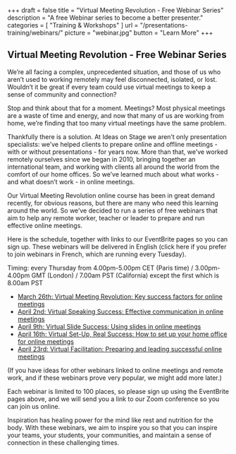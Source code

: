 +++
draft 			= false
title 			= "Virtual Meeting Revolution - Free Webinar Series"
description		= "A free Webinar series to become a better presenter."
categories		= [ "Training & Workshops" ]
url 				= "/presentations-training/webinars/"
picture			= "webinar.jpg"
button			= "Learn More"
+++

## Virtual Meeting Revolution - Free Webinar Series

We’re all facing a complex, unprecedented situation, and those of us who aren’t used to working remotely may feel disconnected, isolated, or lost. Wouldn’t it be great if every team could use virtual meetings to keep a sense of community and connection?

Stop and think about that for a moment. Meetings? Most physical meetings are a waste of time and energy, and now that many of us are working from home, we’re finding that too many virtual meetings have the same problem.

Thankfully there is a solution. At Ideas on Stage we aren’t only presentation specialists: we’ve helped clients to prepare online and offline meetings - with or without presentations - for years now. More than that, we’ve worked remotely ourselves since we began in 2010, bringing together an international team, and working with clients all around the world from the comfort of our home offices. So we’ve learned much about what works - and what doesn’t work - in online meetings. 

Our Virtual Meeting Revolution online course has been in great demand recently, for obvious reasons, but there are many who need this learning around the world. So we’ve decided to run a series of free webinars that aim to help any remote worker, teacher or leader to prepare and run effective online meetings.

Here is the schedule, together with links to our EventBrite pages so you can sign up. These webinars will be delivered in English (click here if you prefer to join webinars in French, which are running every Tuesday).

Timing: every Thursday from 4.00pm-5.00pm CET (Paris time) / 3.00pm-4.00pm GMT (London) / 7.00am PST (California) except the first which is 8.00am PST

* [March 26th: Virtual Meeting Revolution: Key success factors for online meetings](https://www.eventbrite.fr/e/virtual-meeting-revolution-key-success-factors-for-online-meetings-free-webinar-registration-100534306818)
* [April 2nd: Virtual Speaking Success: Effective communication in online meetings](https://www.eventbrite.fr/e/virtual-speaking-success-effective-communication-in-online-meetings-free-webinar-registration-100934826784)
* [April 9th: Virtual Slide Success: Using slides in online meetings](https://www.eventbrite.fr/e/virtual-slide-success-using-slides-in-online-meetings-free-webinar-registration-100935450650)
* [April 16th: Virtual Set-Up, Real Success: How to set up your home office for online meetings](https://www.eventbrite.fr/e/virtual-set-up-real-success-how-to-set-up-your-home-office-for-online-meetings-free-webinar-registration-100935895982)
* [April 23rd: Virtual Facilitation: Preparing and leading successful online meetings](https://www.eventbrite.fr/e/virtual-facilitation-preparing-and-leading-successful-online-meetings-free-webinar-registration-100936094576)

(If you have ideas for other webinars linked to online meetings and remote work, and if these webinars prove very popular, we might add more later.) 

Each webinar is limited to 100 places, so please sign up using the EventBrite pages above, and we will send you a link to our Zoom conference so you can join us online.

Inspiration has healing power for the mind like rest and nutrition for the body. With these webinars, we aim to inspire you so that you can inspire your teams, your students, your communities, and maintain a sense of connection in these challenging times.
